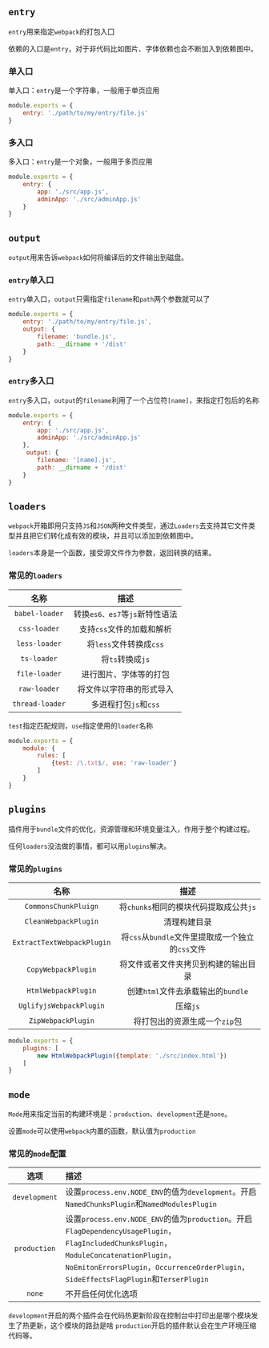 ## `entry`

`entry`用来指定`webpack`的打包入囗

依赖的入口是`entry`，对于非代码比如图片、字体依赖也会不断加入到依赖图中。

### 单入口

单入口：`entry`是一个字符串，一般用于单页应用

```js
module.exports = {
    entry: './path/to/my/entry/file.js'
}
```

### 多入口

多入口：`entry`是一个对象，一般用于多页应用

```js
module.exports = {
    entry: {
        app: './src/app.js',
        adminApp: './src/adminApp.js'
    }
}
```

## `output`

`output`用来告诉`webpack`如何将编译后的文件输出到磁盘。

### `entry`单入口

`entry`单入口，`output`只需指定`filename`和`path`两个参数就可以了

```js
module.exports = {
    entry: './path/to/my/entry/file.js',
    output: {
        filename: 'bundle.js',
        path: __dirname + '/dist'
    }
}
```

### `entry`多入口

`entry`多入口，`output`的`filename`利用了一个占位符`[name]`，来指定打包后的名称

```js
module.exports = {
    entry: {
        app: './src/app.js',
        adminApp: './src/adminApp.js'
    },
     output: {
        filename: '[name].js',
        path: __dirname + '/dist'
    }
}
```

## `loaders`

`webpack`开箱即用只支持`JS`和`JSON`两种文件类型，通过`Loaders`去支持其它文件类型并且把它们转化成有效的模块，并且可以添加到依赖图中。

`loaders`本身是一个函数，接受源文件作为参数，返回转换的结果。

### 常见的`loaders`

|名称|描述|
|:--:|:--:|
|`babel-loader`|转换`es6、es7`等`js`新特性语法|
|`css-loader`|支持`css`文件的加载和解析|
|`less-loader`|将`less`文件转换成`css`|
|`ts-loader`|将`ts`转换成`js`|
|`file-loader`|进行图片、字体等的打包|
|`raw-loader`|将文件以字符串的形式导入|
|`thread-loader`|多进程打包`js`和`css`|

`test`指定匹配规则，`use`指定使用的`loader`名称

```js
module.exports = {
    module: {
        rules: [
            {test: /\.txt$/, use: 'raw-loader'}
        ]
    }
}
```

## `plugins`

插件用于`bundle`文件的优化，资源管理和环境变量注入，作用于整个构建过程。

任何`loaders`没法做的事情，都可以用`plugins`解决。

### 常见的`plugins`

|名称|描述|
|:--:|:--:|
|`CommonsChunkPluign`|将`chunks`相同的模块代码提取成公共`js`|
|`CleanWebpackPlugin`|清理构建目录|
|`ExtractTextWebpackPlugin`|将`css`从`bundle`文件里提取成一个独立的`css`文件|
|`CopyWebpackPlugin`|将文件或者文件夹拷贝到构建的输出目录|
|`HtmlWebpackPlugin`|创建`html`文件去承载输出的`bundle`|
|`UglifyjsWebpackPlugin`|压缩`js`|
|`ZipWebpackPlugin`|将打包出的资源生成一个`zip`包|


```js
module.exports = {
    plugins: [
        new HtmlWebpackPlugin({template: './src/index.html'})
    ]
}
```

## `mode`

`Mode`用来指定当前的构建环境是：`production`、`development`还是`none`。

设置`mode`可以使用`webpack`内置的函数，默认值为`production`

### 常见的`mode`配置

|选项|描述|
|:--:|:--|
|`development`|设置`process.env.NODE_ENV`的值为`development`。开启`NamedChunksPlugin`和`NamedModulesPlugin`|
|`production`|设置`process.env.NODE_ENV`的值为`production`。开启`FlagDependencyUsagePlugin`，`FlagIncludedChunksPlugin`，`ModuleConcatenationPlugin`，`NoEmitonErrorsPlugin`，`OccurrenceOrderPlugin`，`SideEffectsFlagPlugin`和`TerserPlugin`|
|`none`|不开启任何优化选项|

`development`开启的两个插件会在代码热更新阶段在控制台中打印出是哪个模块发生了热更新，这个模块的路劲是啥
`production`开启的插件默认会在生产环境压缩代码等。